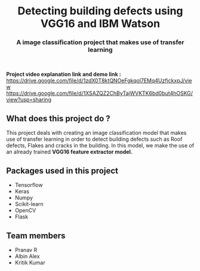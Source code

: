<head>
  <h1 align = "center"><b>Detecting building defects using VGG16 and IBM Watson</b></h1>
</head>
<h3 align = "center">
  A image classification project that makes use of transfer learning
  </h3><br>

<b>Project video explanation link and demo link :</b>  https://drive.google.com/file/d/1zdX0T8ktQNOeFgkqol7EMq4UzfjckxpJ/view
https://drive.google.com/file/d/1XSAZQZ2ChByTajWVKTK6bd0but4hOSKG/view?usp=sharing
## What does this project do ?
This project deals with creating an image classification model that makes use of transfer learning in order to detect building defects
such as Roof defects, Flakes and cracks in the building. In this model, we make the use of an already trained <b>VGG16 feature extractor model.</b>

## Packages used in this project
- Tensorflow
- Keras
- Numpy
- Scikit-learn
- OpenCV
- Flask

## Team members 
- Pranav R 
- Albin Alex
- Kritik Kumar

